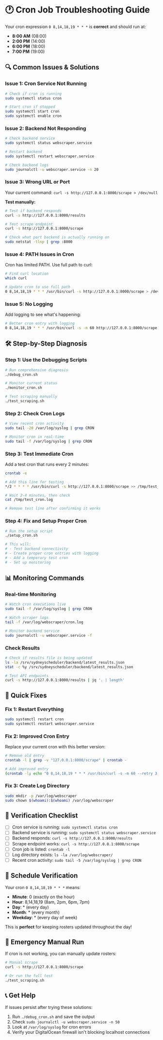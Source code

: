 # 🕐 Cron Job Troubleshooting Guide

Your cron expression `0 8,14,18,19 * * *` is **correct** and should run at:
- **8:00 AM** (08:00)
- **2:00 PM** (14:00) 
- **6:00 PM** (18:00)
- **7:00 PM** (19:00)

## 🔍 Common Issues & Solutions

### Issue 1: Cron Service Not Running
```bash
# Check if cron is running
sudo systemctl status cron

# Start cron if stopped
sudo systemctl start cron
sudo systemctl enable cron
```

### Issue 2: Backend Not Responding
```bash
# Check backend service
sudo systemctl status webscraper.service

# Restart backend
sudo systemctl restart webscraper.service

# Check backend logs
sudo journalctl -u webscraper.service -n 20
```

### Issue 3: Wrong URL or Port
Your current command: `curl -s http://127.0.0.1:8000/scrape > /dev/null`

**Test manually:**
```bash
# Test if backend responds
curl -s http://127.0.0.1:8000/results

# Test scrape endpoint
curl -s http://127.0.0.1:8000/scrape

# Check what port backend is actually running on
sudo netstat -tlnp | grep :8000
```

### Issue 4: PATH Issues in Cron
Cron has limited PATH. Use full path to curl:
```bash
# Find curl location
which curl

# Update cron to use full path
0 8,14,18,19 * * * /usr/bin/curl -s http://127.0.0.1:8000/scrape > /dev/null 2>&1
```

### Issue 5: No Logging
Add logging to see what's happening:
```bash
# Better cron entry with logging
0 8,14,18,19 * * * /usr/bin/curl -s -m 60 http://127.0.0.1:8000/scrape >> /var/log/webscraper/cron.log 2>&1
```

## 🛠️ Step-by-Step Diagnosis

### Step 1: Use the Debugging Scripts
```bash
# Run comprehensive diagnosis
./debug_cron.sh

# Monitor current status
./monitor_cron.sh

# Test scraping manually
./test_scraping.sh
```

### Step 2: Check Cron Logs
```bash
# View recent cron activity
sudo tail -20 /var/log/syslog | grep CRON

# Monitor cron in real-time
sudo tail -f /var/log/syslog | grep CRON
```

### Step 3: Test Immediate Cron
Add a test cron that runs every 2 minutes:
```bash
crontab -e

# Add this line for testing
*/2 * * * * /usr/bin/curl -s http://127.0.0.1:8000/scrape >> /tmp/test_cron.log 2>&1

# Wait 2-4 minutes, then check
cat /tmp/test_cron.log

# Remove test line after confirming it works
```

### Step 4: Fix and Setup Proper Cron
```bash
# Run the setup script
./setup_cron.sh

# This will:
# - Test backend connectivity
# - Create proper cron entries with logging
# - Add a temporary test cron
# - Set up monitoring
```

## 📊 Monitoring Commands

### Real-time Monitoring
```bash
# Watch cron executions live
sudo tail -f /var/log/syslog | grep CRON

# Watch scraper logs
tail -f /var/log/webscraper/cron.log

# Monitor backend service
sudo journalctl -u webscraper.service -f
```

### Check Results
```bash
# Check if results file is being updated
ls -la /srv/sydneyscheduler/backend/latest_results.json
stat -c %y /srv/sydneyscheduler/backend/latest_results.json

# Test API endpoints
curl -s http://127.0.0.1:8000/results | jq '. | length'
```

## 🔧 Quick Fixes

### Fix 1: Restart Everything
```bash
sudo systemctl restart cron
sudo systemctl restart webscraper.service
```

### Fix 2: Improved Cron Entry
Replace your current cron with this better version:
```bash
# Remove old entry
crontab -l | grep -v "127.0.0.1:8000/scrape" | crontab -

# Add improved entry
(crontab -l; echo "0 8,14,18,19 * * * /usr/bin/curl -s -m 60 --retry 3 http://127.0.0.1:8000/scrape >> /var/log/webscraper/cron.log 2>&1") | crontab -
```

### Fix 3: Create Log Directory
```bash
sudo mkdir -p /var/log/webscraper
sudo chown $(whoami):$(whoami) /var/log/webscraper
```

## 🎯 Verification Checklist

- [ ] Cron service is running: `sudo systemctl status cron`
- [ ] Backend service is running: `sudo systemctl status webscraper.service`
- [ ] Backend responds: `curl -s http://127.0.0.1:8000/results`
- [ ] Scrape endpoint works: `curl -s http://127.0.0.1:8000/scrape`
- [ ] Cron job is listed: `crontab -l`
- [ ] Log directory exists: `ls -la /var/log/webscraper/`
- [ ] Recent cron activity: `sudo tail -5 /var/log/syslog | grep CRON`

## 📅 Schedule Verification

Your cron `0 8,14,18,19 * * *` means:
- **Minute**: 0 (exactly on the hour)
- **Hour**: 8,14,18,19 (8am, 2pm, 6pm, 7pm)
- **Day**: * (every day)
- **Month**: * (every month)  
- **Weekday**: * (every day of week)

This is **perfect** for keeping rosters updated throughout the day!

## 🚨 Emergency Manual Run

If cron is not working, you can manually update rosters:
```bash
# Manual scrape
curl -s http://127.0.0.1:8000/scrape

# Or run the full test
./test_scraping.sh
```

## 📞 Get Help

If issues persist after trying these solutions:
1. Run `./debug_cron.sh` and save the output
2. Check `sudo journalctl -u webscraper.service -n 50`
3. Look at `/var/log/syslog` for cron errors
4. Verify your DigitalOcean firewall isn't blocking localhost connections

